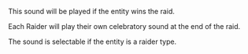 This sound will be played if the entity wins the raid.

Each Raider will play their own celebratory sound at the end of the raid.

The sound is selectable if the entity is a raider type.